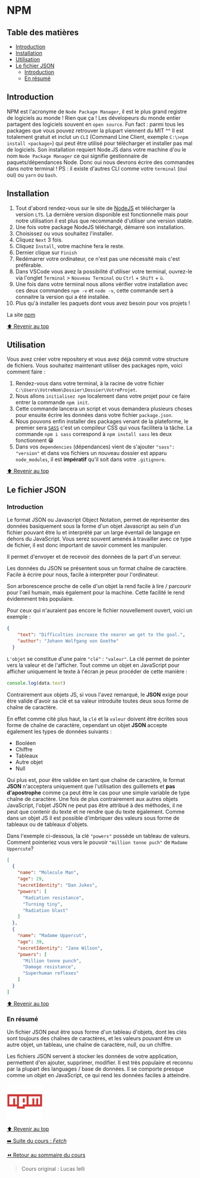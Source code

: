 <!-- omit in toc -->
# NPM

<!-- omit in toc -->
## Table des matières
- [Introduction](#introduction)
- [Installation](#installation)
- [Utilisation](#utilisation)
- [Le fichier JSON](#le-fichier-json)
  - [Introduction](#introduction-1)
  - [En résumé](#en-résumé)

## Introduction

NPM est l'acronyme de `Node Package Manager`, il est le plus grand registre de logiciels au monde ! Rien que ça ! Les dévelopeurs du monde entier partagent des logiciels souvent en `open source`. Fun fact : parmi tous les packages que vous pouvez retrouver la plupart viennent du MIT ^^ Il est totalement gratuit et inclut un `CLI` (Command Line Client, exemple `C:\>npm install <package>`) qui peut être utilisé pour télécharger et installer pas mal de logiciels. Son installation requiert Node.JS dans votre machine d'ou le nom `Node Package Manager` ce qui signifie gestionnaire de paquets/dépendances Node. Donc oui nous devrons écrire des commandes dans notre terminal ! PS : il existe d'autres CLI comme votre `terminal` (oui oui) ou `yarn` ou `bash`.

## Installation

1. Tout d'abord rendez-vous sur le site de [NodeJS](https://nodejs.org/fr/) et télécharger la version `LTS`. La dernière version disponible est fonctionnelle mais pour notre utilisation il est plus que recommandé d'utiliser une version stable.
2. Une fois votre package NodeJS téléchargé, démarré son installation.
3. Choisissez ou vous souhaitez l'installer.
4. Cliquez ``Next`` 3 fois.
5. Cliquez ``Install``, votre machine fera le reste.
6. Dernier clique sur ``Finish``
7. Redémarrer votre ordinateur, ce n'est pas une nécessité mais c'est préfèrable.
8. Dans VSCode vous avez la possibilité d'utiliser votre terminal, ouvrez-le via l'onglet ``Terminal`` > `Nouveau Terminal` ou `Ctrl` + `Shift` + `ù`.
9. Une fois dans votre terminal nous allons vérifier votre installation avec ces deux commandes `npm -v` et `node -v`, cette commande sert à connaitre la version qui a été installée.
10. Plus qu'à installer les paquets dont vous avez besoin pour vos projets !

La site [npm](https://www.npmjs.com/)

[:arrow_up: Revenir au top](#table-des-matières)

## Utilisation

Vous avez créer votre repositery et vous avez déjà commit votre structure de fichiers. Vous souhaitez maintenant utiliser des packages npm, voici comment faire :

1. Rendez-vous dans votre terminal, à la racine de votre fichier `C:\Users\VotreNom\Dossier\Dossier\VotreProjet`.
2. Nous allons `initialisez npm` localement dans votre projet pour ce faire entrer la commande `npm init`.
3. Cette commande lancera un script et vous demandera plusieurs choses pour ensuite écrire les données dans votre fichier `package.json`.
4. Nous pouvons enfin installer des packages venant de la plateforme, le premier sera [`SASS`](https://www.npmjs.com/package/sass) c'est un compileur CSS qui vous facilitera la tâche. La commande `npm i sass` correspond à `npm install sass` les deux fonctionnent 😁
5. Dans vos `dependencies` (dépendances) vient de s'ajouter `"sass": "version"` et dans vos fichiers un nouveau dossier est apparu `node_modules`, il est **impératif** qu'il soit dans votre `.gitignore`.

[:arrow_up: Revenir au top](#table-des-matières)

## Le fichier JSON

### Introduction

Le format JSON ou Javascript Object Notation, permet de représenter des données basiquement sous la forme d'un objet Javascript au sein d'un fichier pouvant être lu et interprété par un large éventail de langage en dehors du JavaScript. Vous serez souvent amenés à travailler avec ce type de fichier, il est donc important de savoir comment les manipuler.

Il permet d'envoyer et de recevoir des données de la part d'un serveur.

Les données du JSON se présentent sous un format chaîne de caractère. Facile à écrire pour nous, facile à interpréter pour l'ordinateur.

Son arborescence proche de celle d'un objet la rend facile à lire / parcourir pour l'œil humain, mais également pour la machine. Cette facilité le rend évidemment très populaire.

Pour ceux qui n'auraient pas encore le fichier nouvellement ouvert, voici un exemple :

```json
{
    "text": "Difficulties increase the nearer we get to the goal.",
    "author": "Johann Wolfgang von Goethe"
  }
```
``L'objet`` se constitue d'une paire `"clé"` : `"valeur"`. La clé permet de pointer vers la valeur et de l'afficher.
Tout comme un objet en JavaScript pour afficher uniquement le texte à l'écran je peux procéder de cette manière :

```js
console.log(data.text)
```
Contrairement aux objets JS, si vous l'avez remarqué, le **JSON** exige pour être valide d'avoir sa clé et sa valeur introduite toutes deux sous forme de chaîne de caractère.

En effet comme cité plus haut, la ``clé`` et la ``valeur`` doivent être écrites sous forme de chaîne de caractère, cependant un objet **JSON** accepte également les types de données suivants :
- Booléen
- Chiffre
- Tableaux
- Autre objet
- Null

Qui plus est, pour être validée en tant que chaîne de caractère, le format **JSON** n'acceptera uniquement que l'utilisation des guillemets et **pas d'apostrophe** comme ça peut être le cas pour une simple variable de type chaîne de caractère.
Une fois de plus contrairement aux autres objets JavaScript, l'objet JSON ne peut pas être attribué à des méthodes, il ne peut que contenir du texte et ne rendre que du texte également.
Comme dans un objet JS il est possible d'imbriquer des valeurs sous forme de tableaux ou de tableaux d'objets.

Dans l'exemple ci-dessous, la clé ``"powers"`` possède un tableau de valeurs. Comment pointeriez vous vers le pouvoir ``"million tonne puch"`` de ``Madame Uppercute``?
```json
[
  {
    "name": "Molecule Man",
    "age": 29,
    "secretIdentity": "Dan Jukes",
    "powers": [
      "Radiation resistance",
      "Turning tiny",
      "Radiation blast"
    ]
  },
  {
    "name": "Madame Uppercut",
    "age": 39,
    "secretIdentity": "Jane Wilson",
    "powers": [
      "Million tonne punch",
      "Damage resistance",
      "Superhuman reflexes"
    ]
  }
]
```
<!-- Answer : import data from "./package.json" assert { type: "json" };

if (data.test.named === "Madame Uppercut") console.log(data.test.powers[1]); -->

[:arrow_up: Revenir au top](#table-des-matières)

### En résumé

Un fichier JSON peut être sous forme d'un tableau d'objets, dont les clés sont toujours des chaînes de caractères, et les valeurs pouvant être un autre objet, un tableau, une chaîne de caractère, null, ou un chiffre.

Les fichiers JSON servent à stocker les données de votre application, permettent d'en ajouter, supprimer, modifier. Il est très populaire et reconnu par la plupart des languages / base de données. Il se comporte presque comme un objet en JavaScript, ce qui rend les données faciles à atteindre.

![](../Resources/Images/npm_original_wordmark_logo_icon_146402.png)

[:arrow_up: Revenir au top](#table-des-matières)

[:arrow_right: Suite du cours : *Fetch*](./2_fetch.md)

[:rewind: Retour au sommaire du cours](../README.md#au-programme)

> Cours original : Lucas Ielli